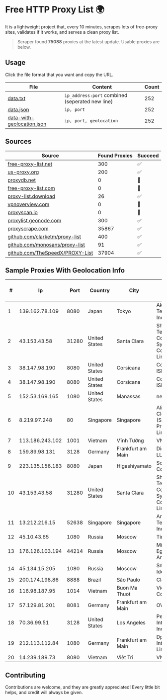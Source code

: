 
# Free HTTP Proxy List 🌍

It is a lightweight project that, every 10 minutes, scrapes lots of free-proxy sites, validates if it works, and serves a clean proxy list.


> Scraper found **75088** proxies at the latest update. Usable proxies are below.

## Usage

Click the file format that you want and copy the URL.


|File|Content|Count|
|----|-------|-----|
|[data.txt](https://raw.githubusercontent.com/themiralay/Proxy-List-World/master/data.txt)|`ip_address:port` combined (seperated new line)|252|
|[data.json](https://raw.githubusercontent.com/themiralay/Proxy-List-World/master/data.json)|`ip, port`|252|
|[data-with-geolocation.json](https://raw.githubusercontent.com/themiralay/Proxy-List-World/master/data-with-geolocation.json)|`ip, port, geolocation`|252|

## Sources

|Source|Found Proxies|Succeed|
|------|-------------|-------|
|[free-proxy-list.net](https://free-proxy-list.net)|300|✅|
|[us-proxy.org](https://www.us-proxy.org)|200|✅|
|[proxydb.net](http://proxydb.net)|0|🚫|
|[free-proxy-list.com](https://free-proxy-list.com/?page=&port=&type%5B%5D=http&type%5B%5D=https&up_time=0&search=Search)|0|🚫|
|[proxy-list.download](https://www.proxy-list.download/HTTP)|26|✅|
|[vpnoverview.com](https://vpnoverview.com/privacy/anonymous-browsing/free-proxy-servers)|0|🚫|
|[proxyscan.io](https://www.proxyscan.io)|0|🚫|
|[proxylist.geonode.com](https://proxylist.geonode.com/api/proxy-list?limit=300&page=1&sort_by=lastChecked&sort_type=desc&protocols=http,https)|300|✅|
|[proxyscrape.com](https://api.proxyscrape.com/v2/?request=displayproxies&protocol=http&timeout=10000&country=all&ssl=all&anonymity=all)|35867|✅|
|[github.com/clarketm/proxy-list](https://raw.githubusercontent.com/clarketm/proxy-list/master/proxy-list-raw.txt)|400|✅|
|[github.com/monosans/proxy-list](https://raw.githubusercontent.com/monosans/proxy-list/main/proxies/http.txt)|91|✅|
|[github.com/TheSpeedX/PROXY-List](https://raw.githubusercontent.com/TheSpeedX/PROXY-List/master/http.txt)|37904|✅|


## Sample Proxies With Geolocation Info

|#|Ip|Port|Country|City|Internet Service Provider|
|-|--|----|-------|----|-------------------------|
|1|139.162.78.109|8080|Japan|Tokyo|Akamai Technologies, Inc.|
|2|43.153.43.58|31280|United States|Santa Clara|Shenzhen Tencent Computer Systems Company Limited|
|3|38.147.98.190|8080|United States|Corsicana|Corsicana ISD|
|4|38.147.98.190|8080|United States|Corsicana|Corsicana ISD|
|5|152.53.169.165|1080|United States|Manassas|netcup GmbH|
|6|8.219.97.248|80|Singapore|Singapore|Alibaba Cloud (Singapore) Private Limited|
|7|113.186.243.102|1001|Vietnam|Vĩnh Tường|VNPT-VNNIC|
|8|159.89.98.131|3128|Germany|Frankfurt am Main|DigitalOcean, LLC|
|9|223.135.156.183|8080|Japan|Higashiyamato|So-net Corporation|
|10|43.153.43.58|31280|United States|Santa Clara|Shenzhen Tencent Computer Systems Company Limited|
|11|13.212.216.15|52638|Singapore|Singapore|Amazon Technologies Inc.|
|12|45.10.43.65|1080|Russia|Moscow|TimeWeb LLC|
|13|176.126.103.194|44214|Russia|Moscow|Miglovets Egor Andreevich|
|14|45.134.15.205|1080|Russia|Moscow|Smart Digital Ideas DOO|
|15|200.174.198.86|8888|Brazil|São Paulo|Claro S.A|
|16|116.98.187.95|1014|Vietnam|Buon Ma Thuot|Viettel Corporation|
|17|57.129.81.201|8081|Germany|Frankfurt am Main|OVH SAS|
|18|70.36.99.51|3128|United States|Los Angeles|Perfect International, Inc|
|19|212.113.112.84|1080|Germany|Frankfurt am Main|DpkgSoft International Limited|
|20|14.239.189.73|8080|Vietnam|Việt Trì|VNPT|



## Contributing

Contributions are welcome, and they are greatly appreciated! Every
little bit helps, and credit will always be given.

